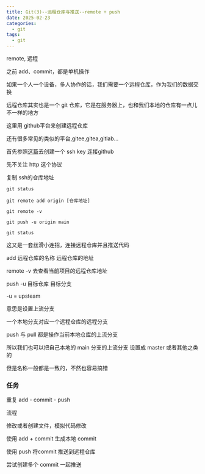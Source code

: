 ```yaml
---
title: Git(3)--远程仓库与推送--remote + push
date: 2025-02-23
categories:
  - git
tags:
  - git
---
```


remote, 远程

之前 add、commit，都是单机操作

如果一个人一个设备，多人协作的话，我们需要一个远程仓库，作为我们的数据交换

远程仓库其实也是一个 git 仓库，它是在服务器上，也和我们本地的仓库有一点儿不一样的地方

这里用 github平台来创建远程仓库

还有很多常见的类似的平台,gitee,gitea,gitlab...

首先参照[这篇](../../Config/03)去创建一个 ssh key 连接github

先不关注 http 这个协议

复制 ssh的仓库地址

```
git status

git remote add origin [仓库地址]

git remote -v

git push -u origin main

git status

```

这又是一套丝滑小连招，连接远程仓库并且推送代码
 
add 远程仓库的名称  远程仓库的地址

remote -v 去查看当前项目的远程仓库地址

push -u 目标仓库 目标分支

-u = upsteam

意思是设置上流分支

一个本地分支对应一个远程仓库的远程分支

push 与 pull 都是操作当前本地仓库的上流分支

所以我们也可以把自己本地的 main 分支的上流分支 设置成 master 或者其他之类的

但是名称一般都是一致的，不然也容易搞错


### 任务

重复 add - commit - push

流程

修改或者创建文件，模拟代码修改

使用 add + commit 生成本地 commit

使用 push 将commit 推送到远程仓库

尝试创建多个 commit 一起推送
